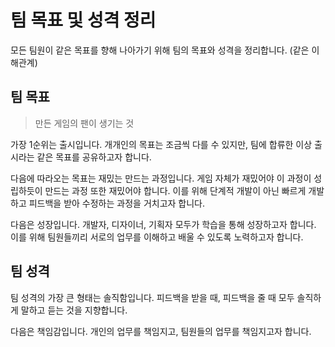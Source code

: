 # 팀 목표 및 성격 정리

모든 팀원이 같은 목표를 향해 나아가기 위해 팀의 목표와 성격을 정리합니다. (같은 이해관계)

## 팀 목표

> 만든 게임의 팬이 생기는 것

가장 1순위는 출시입니다. 개개인의 목표는 조금씩 다를 수 있지만, 팀에 합류한 이상 출시라는 같은 목표를 공유하고자 합니다.

다음에 따라오는 목표는 재밌는 만드는 과정입니다. 게임 자체가 재밌어야 이 과정이 성립하듯이 만드는 과정 또한 재밌어야 합니다. 이를 위해 단계적 개발이 아닌 빠르게 개발하고 피드백을 받아 수정하는 과정을 거치고자 합니다.

다음은 성장입니다. 개발자, 디자이너, 기획자 모두가 학습을 통해 성장하고자 합니다. 이를 위해 팀원들끼리 서로의 업무를 이해하고 배울 수 있도록 노력하고자 합니다.

## 팀 성격

팀 성격의 가장 큰 형태는 솔직함입니다. 피드백을 받을 때, 피드백을 줄 때 모두 솔직하게 말하고 듣는 것을 지향합니다.

다음은 책임감입니다. 개인의 업무를 책임지고, 팀원들의 업무를 책임지고자 합니다.
